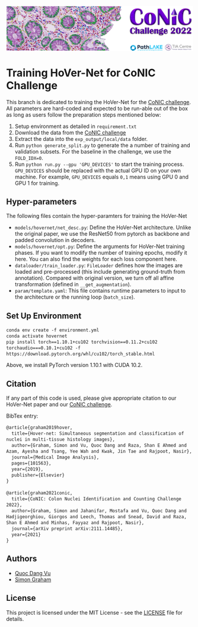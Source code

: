 ![](docs/conic_banner.png)

# Training HoVer-Net for CoNIC Challenge

This branch is dedicated to training the HoVer-Net for the [CoNIC challenge](https://conic-challenge.grand-challenge.org/). All parameters are hard-coded and expected to be run-able out of the box as long as users follow
the preparation steps mentioned below:

1. Setup environment as detailed in `requirement.txt`
2. Download the data from the [CoNIC challenge](https://conic-challenge.grand-challenge.org/)
3. Extract the data into the `exp_output/local/data` folder.
4. Run `python generate_split.py` to generate the a number
of training and validation subsets. For the baseline in the
challenge, we use the `FOLD_IDX=0`.
5. Run `python run.py --gpu 'GPU_DEVICES'` to start the training process. `GPU_DEVICES` should be replaced with the actual GPU ID on your own machine. For example, `GPU_DEVICES` equals `0,1` means using GPU 0 and GPU 1 for training.

## Hyper-parameters

The following files contain the hyper-paramters for training the HoVer-Net
- `models/hovernet/net_desc.py`: Define the HoVer-Net architecture. Unlike the original paper, we use the ResNet50 from pytorch as backbone and padded convolution in decoders.
- `models/hovernet/opt.py`: Define the arguments for HoVer-Net training phases. If you want to modify the number of training epochs, modify it here. You can also find the weights for each loss component here.
- `dataloader/train_loader.py`: `FileLoader` defines how the
images are loaded and pre-processed (this include generating ground-truth from annotation). Compared with original version, we turn off all affine transformation (defined in
`__get_augmentation`).
- `param/template.yaml`: This file contains runtime parameters to input to the architecture or the running loop
(`batch_size`).

## Set Up Environment

```
conda env create -f environment.yml
conda activate hovernet
pip install torch==1.10.1+cu102 torchvision==0.11.2+cu102 torchaudio===0.10.1+cu102 -f https://download.pytorch.org/whl/cu102/torch_stable.html
```

Above, we install PyTorch version 1.10.1 with CUDA 10.2. 

## Citation

If any part of this code is used, please give appropriate citation to our HoVer-Net paper and our [CoNIC challenge](https://conic-challenge.grand-challenge.org/). <br />

BibTex entry: <br />
```
@article{graham2019hover,
  title={Hover-net: Simultaneous segmentation and classification of nuclei in multi-tissue histology images},
  author={Graham, Simon and Vu, Quoc Dang and Raza, Shan E Ahmed and Azam, Ayesha and Tsang, Yee Wah and Kwak, Jin Tae and Rajpoot, Nasir},
  journal={Medical Image Analysis},
  pages={101563},
  year={2019},
  publisher={Elsevier}
}

@article{graham2021conic,
  title={CoNIC: Colon Nuclei Identification and Counting Challenge 2022},
  author={Graham, Simon and Jahanifar, Mostafa and Vu, Quoc Dang and Hadjigeorghiou, Giorgos and Leech, Thomas and Snead, David and Raza, Shan E Ahmed and Minhas, Fayyaz and Rajpoot, Nasir},
  journal={arXiv preprint arXiv:2111.14485},
  year={2021}
}
```

## Authors

* [Quoc Dang Vu](https://github.com/vqdang)
* [Simon Graham](https://github.com/simongraham)

## License

This project is licensed under the MIT License - see the [LICENSE](LICENSE) file for details. 
